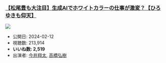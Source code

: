 ### [【松尾豊も大注目】生成AIでホワイトカラーの仕事が激変？【ひろゆきも仰天】](https://www.youtube.com/watch?v=rtQfoUSt1o4)
[![](https://img.youtube.com/vi/rtQfoUSt1o4/sddefault.jpg)](https://www.youtube.com/watch?v=rtQfoUSt1o4)
-   公開日: 2024-02-12
-   視聴数: 213,914
-   **いいね数: 2,519**
-   出演者: [今井翔太](/rehacq_fan/people/今井翔太 "wikilink"), [高橋弘樹](/rehacq_fan/people/高橋弘樹 "wikilink")
